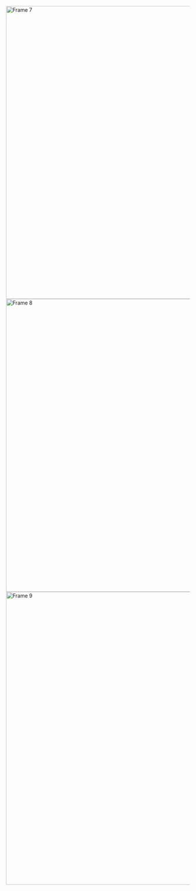 <img width="800" alt="Frame 7" src="https://github.com/user-attachments/assets/2f019d3f-c2a8-4da7-83b7-017bd4a4d4c5">
<img width="800" alt="Frame 8" src="https://github.com/user-attachments/assets/134c2fdb-511c-4368-8232-329ab1e2be66">
<img width="800" alt="Frame 9" src="https://github.com/user-attachments/assets/d6238811-10a4-4b8a-89f0-aca858832492">

